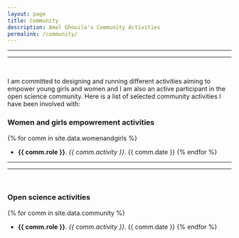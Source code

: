 ```yaml
---
layout: page
title: Community
description: Amel Ghouila's Community Activities
permalink: /community/
---
```


***
***
<br>

I am committed to designing and running different activities aiming to empower young girls and women and I am also an active participant in the open science community. Here is a list of selected community activities I have been involved with:

### Women and girls empowrement activities

{% for comm in site.data.womenandgirls %}
- **{{ comm.role }}**. *{{ comm.activity }}*. {{ comm.date }}
{% endfor %}

***
***
<br>

### Open science activities

{% for comm in site.data.community %}
- **{{ comm.role }}**. *{{ comm.activity }}*. {{ comm.date }}
{% endfor %}